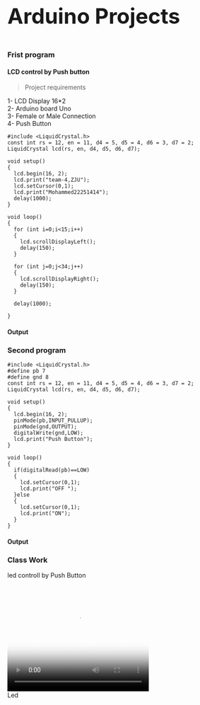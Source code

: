 <h3 style="font-size:5vw; text-align:left" > Arduino Projects</h3>

### Frist program 

 #### LCD control by Push button

> Project requirements

1- LCD Display  16*2 <br>
2- Arduino board Uno <br>
3- Female or Male Connection <br>
4- Push Button  <br>

``` Arduino
#include <LiquidCrystal.h>
const int rs = 12, en = 11, d4 = 5, d5 = 4, d6 = 3, d7 = 2;
LiquidCrystal lcd(rs, en, d4, d5, d6, d7);

void setup() 
{
  lcd.begin(16, 2);
  lcd.print("team-4,ZJU");
  lcd.setCursor(0,1);
  lcd.print("Mohammed22251414");
  delay(1000);
}

void loop() 
{
  for (int i=0;i<15;i++) 
  { 
    lcd.scrollDisplayLeft();
    delay(150);
  }
  
  for (int j=0;j<34;j++)
  {
    lcd.scrollDisplayRight();
    delay(150);
  }
  
  delay(1000);

} 

```
#### Output

### Second program 

```Arduino
#include <LiquidCrystal.h>
#define pb 7
#define gnd 8
const int rs = 12, en = 11, d4 = 5, d5 = 4, d6 = 3, d7 = 2;
LiquidCrystal lcd(rs, en, d4, d5, d6, d7);

void setup() 
{
  lcd.begin(16, 2);
  pinMode(pb,INPUT_PULLUP);
  pinMode(gnd,OUTPUT);
  digitalWrite(gnd,LOW);
  lcd.print("Push Button"); 
}

void loop() 
{
  if(digitalRead(pb)==LOW)
  {
    lcd.setCursor(0,1);
    lcd.print("OFF ");
  }else
  {
    lcd.setCursor(0,1);
    lcd.print("ON");
  }
}
```
#### Output

### Class Work
led controll by Push Button <br>

<div class="responsive">
  <div class="gallery">
    <a target="_blank" href="img/32.jpg">
     <video width="320" height="240" poster="img/download.png" controls>
   <source src="img/arduino.mp4" type="video/mp4">
   <source src="movie.ogg" type="video/ogg">
</video>
    </a>
    <div class="desc">Led </div>
  </div>
</div>